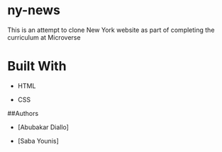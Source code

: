 # ny-news

This is an attempt to clone New York website as part of completing the curriculum at Microverse

# Built With

- HTML

- CSS

##Authors
- [Abubakar Diallo]

- [Saba Younis]
